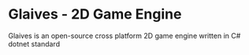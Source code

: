 # Glaives - 2D Game Engine

Glaives is an open-source cross platform 2D game engine written in C# dotnet standard

